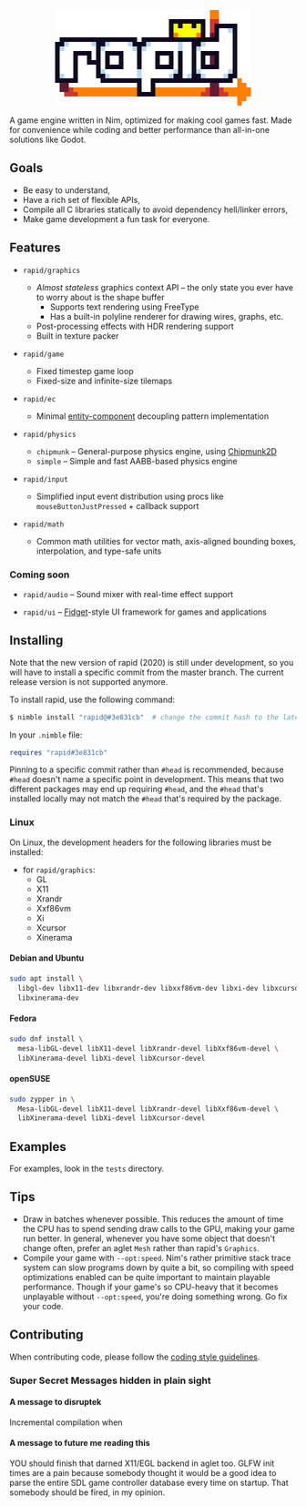 <p align="center">
  <img src="logo-8x.png">
</p>

A game engine written in Nim, optimized for making cool games fast.
Made for convenience while coding and better performance than all-in-one
solutions like Godot.

## Goals

- Be easy to understand,
- Have a rich set of flexible APIs,
- Compile all C libraries statically to avoid dependency hell/linker errors,
- Make game development a fun task for everyone.

## Features

- `rapid/graphics`
  - _Almost stateless_ graphics context API – the only state you ever have
    to worry about is the shape buffer
    - Supports text rendering using FreeType
    - Has a built-in polyline renderer for drawing wires, graphs, etc.
  - Post-processing effects with HDR rendering support
  - Built in texture packer
- `rapid/game`
  - Fixed timestep game loop
  - Fixed-size and infinite-size tilemaps
- `rapid/ec`
  - Minimal [entity-component][gpp component] decoupling pattern implementation
- `rapid/physics`
  - `chipmunk` – General-purpose physics engine, using
    [Chipmunk2D][chipmunk repo]
  - `simple` – Simple and fast AABB-based physics engine
- `rapid/input`
  - Simplified input event distribution using procs like
    `mouseButtonJustPressed` + callback support
- `rapid/math`
  - Common math utilities for vector math, axis-aligned bounding boxes,
    interpolation, and type-safe units

  [gpp component]: https://gameprogrammingpatterns.com/component.html
  [chipmunk repo]: https://github.com/slembcke/Chipmunk2D

### Coming soon

- `rapid/audio` – Sound mixer with real-time effect support
- `rapid/ui` – [Fidget][fidget repo]-style UI framework for games
  and applications

  [fidget repo]: https://github.com/treeform/fidget

## Installing

Note that the new version of rapid (2020) is still under development, so you
will have to install a specific commit from the master branch. The current
release version is not supported anymore.

To install rapid, use the following command:
```bash
$ nimble install "rapid@#3e831cb"  # change the commit hash to the latest commit
```

In your `.nimble` file:
```nim
requires "rapid#3e831cb"
```

Pinning to a specific commit rather than `#head` is recommended, because `#head`
doesn't name a specific point in development. This means that two different
packages may end up requiring `#head`, and the `#head` that's installed locally
may not match the `#head` that's required by the package.

### Linux

On Linux, the development headers for the following libraries must be installed:

- for `rapid/graphics`:
  - GL
  - X11
  - Xrandr
  - Xxf86vm
  - Xi
  - Xcursor
  - Xinerama

#### Debian and Ubuntu
```sh
sudo apt install \
  libgl-dev libx11-dev libxrandr-dev libxxf86vm-dev libxi-dev libxcursor-dev \
  libxinerama-dev
```

#### Fedora
```sh
sudo dnf install \
  mesa-libGL-devel libX11-devel libXrandr-devel libXxf86vm-devel \
  libXinerama-devel libXi-devel libXcursor-devel
```

#### openSUSE
```sh
sudo zypper in \
  Mesa-libGL-devel libX11-devel libXrandr-devel libXxf86vm-devel \
  libXinerama-devel libXi-devel libXcursor-devel
```

## Examples

For examples, look in the `tests` directory.

## Tips

 - Draw in batches whenever possible. This reduces the amount of time the CPU
   has to spend sending draw calls to the GPU, making your game run better.
   In general, whenever you have some object that doesn't change often, prefer
   an aglet `Mesh` rather than rapid's `Graphics`.
 - Compile your game with `--opt:speed`. Nim's rather primitive stack trace
   system can slow programs down by quite a bit, so compiling with speed
   optimizations enabled can be quite important to maintain playable
   performance. Though if your game's so CPU-heavy that it becomes unplayable
   without `--opt:speed`, you're doing something wrong. Go fix your code.

## Contributing

When contributing code, please follow the [coding style guidelines](code_style.md).

### Super Secret Messages hidden in plain sight

#### A message to disruptek

Incremental compilation when

#### A message to future me reading this

YOU should finish that darned X11/EGL backend in aglet too. GLFW init times
are a pain because somebody thought it would be a good idea to parse the entire
SDL game controller database every time on startup. That somebody should be
fired, in my opinion.
